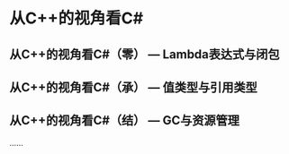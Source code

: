 # 从C++的视角看C#

## 从C++的视角看C#（零） — Lambda表达式与闭包
## 从C++的视角看C#（承） — 值类型与引用类型
## 从C++的视角看C#（结） — GC与资源管理
......
